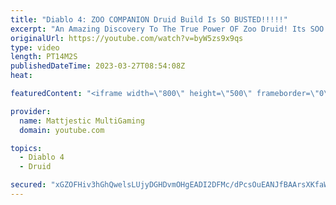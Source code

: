 ```yaml
---
title: "Diablo 4: ZOO COMPANION Druid Build Is SO BUSTED!!!!!"
excerpt: "An Amazing Discovery To The True Power OF Zoo Druid! Its SOO Good, Such An Enjoyable Game-play! Recent Guides Earth ..."
originalUrl: https://youtube.com/watch?v=byW5zs9x9qs
type: video
length: PT14M2S
publishedDateTime: 2023-03-27T08:54:08Z
heat: 

featuredContent: "<iframe width=\"800\" height=\"500\" frameborder=\"0\" src=\"https://www.youtube.com/embed/byW5zs9x9qs\" allow=\"accelerometer; autoplay; encrypted-media; gyroscope; picture-in-picture\" allowfullscreen></iframe>"

provider:
  name: Mattjestic MultiGaming
  domain: youtube.com

topics:
  - Diablo 4
  - Druid

secured: "xGZOFHiv3hGhQwelsLUjyDGHDvmOHgEADI2DFMc/dPcsOuEANJfBAArsXKfaW8Rxmc/WReNIwH8ZLY3LOemH32m87y0a2L1K0G4fSHTisqEWvOXQjms4fF8ju5Mm3tPYaagkQZjCFIKpCSZYWFr/T1H+yrDAlaCXJf/xXAH8mshX1wxJJeJXypVaIVsxGTMGQnTWCzubsTf6e416rb9tzbmcXZWlWfhfjVIJ5QEiQ/x6DCnRM1ah/1cb+z1A057i1W5KQxUn/SBNIaEcKLpuJhaLbQBvLD+k+ENcF/TTpmwP0XcCcMRxeqZJMKVYrEbMeHEaPir8Mu7IVKwnLa1wZPrmEaVppWIcDay4SH5vQJuNJWsfsZQHppcKuI2s7TGzHG5hRg+qu8fBZ0m1SUfvXta06UjQ2A+2/LVOfbhxqy2Fx4OBNQaV87LEoOt5g92e;xL4DI6Xjhdg9jp9KpJGAUQ=="
---
```


